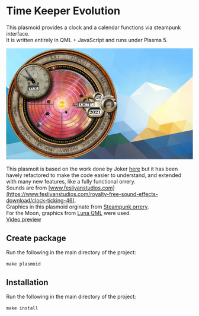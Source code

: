 Time Keeper Evolution
===========
This plasmoid provides a clock and a calendar functions via steampunk interface.  
It is written entirely in QML + JavaScript and runs under Plasma 5.

![Time Keeper](tk.jpg)

This plasmoit is based on the work done by Joker [here](https://github.com/Joker/timekeeper) but it has been havely refactored to make the code easier to understand, and extended with many new features, like a fully functional orrery.  
Sounds are from [www.fesliyanstudios.com](https://www.fesliyanstudios.com/royalty-free-sound-effects-download/clock-ticking-46).  
Graphics in this plasmoid orginate from [Steampunk orrery](http://lightquick.co.uk/downloads/steampunk-orrery-xwidget.html).  
For the Moon, graphics from [Luna QML](http://kde-apps.org/content/show.php?content=140204) were used.  
[Video preview](http://vimeo.com/69154043)  



Create package
--------------
Run the following in the main directory of the project:

    make plasmoid


Installation
------------
Run the following in the main directory of the project:

    make install


